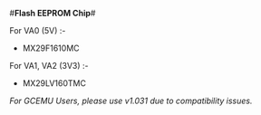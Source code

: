 #**Flash EEPROM Chip**#

For VA0 (5V) :-
- MX29F1610MC 

For VA1, VA2 (3V3) :-
- MX29LV160TMC

_For GCEMU Users, please use v1.031 due to compatibility issues._
